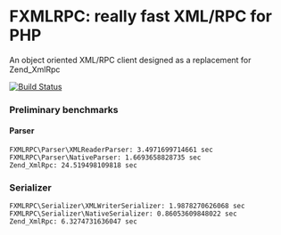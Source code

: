 # FXMLRPC: really fast XML/RPC for PHP
An object oriented XML/RPC client designed as a replacement for Zend_XmlRpc


[![Build Status](https://secure.travis-ci.org/lstrojny/fxmlrpc.png)](http://travis-ci.org/lstrojny/fxmlrpc)


### Preliminary benchmarks

#### Parser
```
FXMLRPC\Parser\XMLReaderParser: 3.4971699714661 sec
FXMLRPC\Parser\NativeParser: 1.6693658828735 sec
Zend_XmlRpc: 24.519498109818 sec
```

### Serializer
```
FXMLRPC\Serializer\XMLWriterSerializer: 1.9878270626068 sec
FXMLRPC\Serializer\NativeSerializer: 0.86053609848022 sec
Zend_XmlRpc: 6.3274731636047 sec
```
